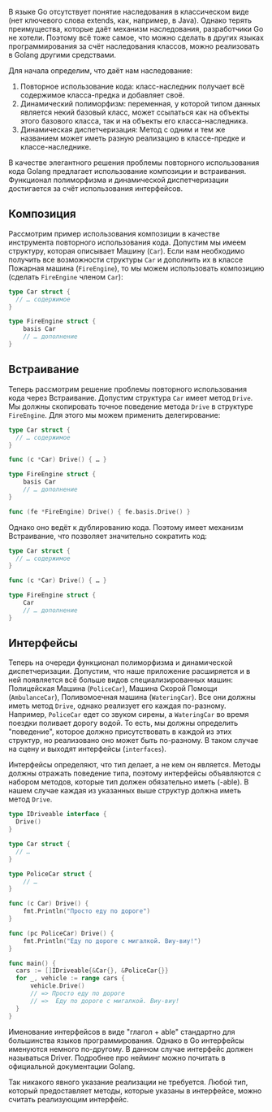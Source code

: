 
В языке Go отсутствует понятие наследования в классическом виде (нет ключевого слова extends, как, например, в Java).
Однако терять преимущества, которые даёт механизм наследования, разработчики Go не хотели. 
Поэтому всё тоже самое, что можно сделать в других языках программирования за счёт наследования классов, можно реализовать в Golang другими средствами.  

Для начала определим, что даёт нам наследование:
1. Повторное использование кода: класс-наследник получает всё содержимое класса-предка и добавляет своё.
2. Динамический полиморфизм: переменная, у которой типом данных является некий базовый класс, может ссылаться как на объекты этого базового класса, так и на объекты его класса-наследника.
3. Динамическая диспетчеризация: Метод с одним и тем же названием может иметь разную реализацию в классе-предке и классе-наследнике.

В качестве элегантного решения проблемы повторного использования кода Golang предлагает использование композиции и встраивания. 
Функционал полиморфизма и динамической диспетчеризации достигается за счёт использования  интерфейсов.

## Композиция

Рассмотрим пример использования композиции в качестве инструмента повторного использования кода.
Допустим мы имеем структуру, которая описывает Машину (`Сar`).
Если нам необходимо получить все возможности структуры `Car` и дополнить их в классе Пожарная машина (`FireEngine`), то мы можем использовать композицию (сделать `FireEngine` членом `Car`):

```go
type Car struct {
  // … содержимое
}

type FireEngine struct {
    basis Car
    // … дополнение
}
```

## Встраивание

Теперь рассмотрим решение проблемы повторного использования кода через Встраивание. 
Допустим структура `Car` имеет метод `Drive`. Мы должны скопировать точное поведение метода `Drive` в структуре `FireEngine`.
Для этого мы можем применить делегирование:

```go
type Car struct {
  // … содержимое
}

func (c *Car) Drive() { … }

type FireEngine struct {
    basis Car
    // … дополнение
}

func (fe *FireEngine) Drive() { fe.basis.Drive() }
```

Однако оно ведёт к дублированию кода. Поэтому имеет механизм Встраивание, что позволяет значительно сократить код:

```go
type Car struct {
  // … содержимое
}

func (c *Car) Drive() { … }

type FireEngine struct {
    Car
    // … дополнение
}
```

## Интерфейсы

Теперь на очереди функционал полиморфизма и динамической диспетчеризации.
Допустим, что наше приложение расширяется и в ней появляется всё больше видов специализированных машин:
Полицейская Машина (`PoliceCar`), Машина Скорой Помощи (`AmbulanceCar`), Поливомоечная машина (`WateringCar`).
Все они должны иметь метод `Drive`, однако реализует его каждая по-разному.
Например, `PoliceCar` едет со звуком сирены, а `WateringCar` во время поездки поливает дорогу водой.
То есть, мы должны определить "поведение", которое должно присутствовать в каждой из этих структур, но реализовано оно может быть по-разному.
В таком случае на сцену и выходят интерфейсы (`interfaces`).

Интерфейсы определяют, что тип делает, а не кем он является.
Методы должны отражать поведение типа, поэтому интерфейсы объявляются с набором методов, которые тип должен обязательно иметь (-able).
В нашем случае каждая из указанных выше структур должна иметь метод `Drive`.

```go
type IDriveable interface {
  Drive()
}

type Car struct {
  // … 
}

type PoliceCar struct {
    // … 
}

func (c Car) Drive() {
    fmt.Println("Просто еду по дороге")
}

func (pc PoliceCar) Drive() {
    fmt.Println("Еду по дороге с мигалкой. Виу-виу!")
}

func main() {
  cars := []IDriveable{&Car{}, &PoliceCar{}}
  for _, vehicle := range cars {
      vehicle.Drive()
      // => Просто еду по дороге
      // =>  Еду по дороге с мигалкой. Виу-виу!
  }
}
```

Именование интерфейсов в виде "глагол + able" стандартно для большинства языков программирования.
Однако в Go интерфейсы именуются немного по-другому. В данном случае интерфейс должен называться Driver.
Подробнее про нейминг можно почитать в официальной документации Golang.

Так никакого явного указание реализации не требуется. 
Любой тип, который предоставляет методы, которые указаны в интерфейсе, можно считать реализующим интерфейс.

